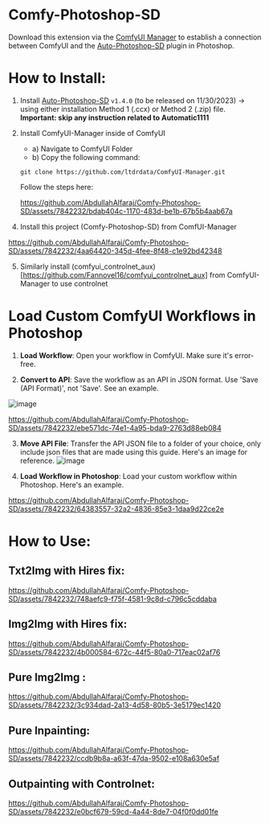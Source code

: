 # Comfy-Photoshop-SD
Download this extension via the [ComfyUI Manager](https://github.com/ltdrdata/ComfyUI-Manager) to establish a connection between ComfyUI and the [Auto-Photoshop-SD](https://github.com/AbdullahAlfaraj/Auto-Photoshop-StableDiffusion-Plugin) plugin in Photoshop.

# How to Install:
1) Install [Auto-Photoshop-SD](https://github.com/AbdullahAlfaraj/Auto-Photoshop-StableDiffusion-Plugin) `v1.4.0` (to be released on 11/30/2023) -> using either installation Method 1 (.ccx) or Method 2 (.zip) file. 
**Important: skip any instruction related to Automatic1111**

2. Install ComfyUI-Manager inside of ComfyUI
    - a) Navigate to ComfyUI Folder
    - b) Copy the following command: 
    ```
    git clone https://github.com/ltdrdata/ComfyUI-Manager.git
    ```
    Follow the steps here: 

     https://github.com/AbdullahAlfaraj/Comfy-Photoshop-SD/assets/7842232/bdab404c-1170-483d-be1b-67b5b4aab67a

4) Install this project (Comfy-Photoshop-SD) from ComfUI-Manager

https://github.com/AbdullahAlfaraj/Comfy-Photoshop-SD/assets/7842232/4aa64420-345d-4fee-8f48-c1e92bd42348

5) Similarly install (comfyui_controlnet_aux)[https://github.com/Fannovel16/comfyui_controlnet_aux] from ComfyUI-Manager to use controlnet




# Load Custom ComfyUI Workflows in Photoshop

1. **Load Workflow**: Open your workflow in ComfyUI. Make sure it's error-free.

2. **Convert to API**: Save the workflow as an API in JSON format. Use 'Save (API Format)', not 'Save'. See an example.

![image](https://github.com/AbdullahAlfaraj/Comfy-Photoshop-SD/assets/7842232/c768fefe-b151-4fdf-a598-1398b51b13c9)

https://github.com/AbdullahAlfaraj/Comfy-Photoshop-SD/assets/7842232/ebe571dc-74e1-4a95-bda9-2763d88eb084

3. **Move API File**: Transfer the API JSON file to a folder of your choice, only include json files that are made using this guide. Here's an image for reference.
![image](https://github.com/AbdullahAlfaraj/Comfy-Photoshop-SD/assets/7842232/5c7a5c2b-3e9e-4039-abf9-0539000fedc5)

4. **Load Workflow in Photoshop**: Load your custom workflow within Photoshop. Here's an example.

https://github.com/AbdullahAlfaraj/Comfy-Photoshop-SD/assets/7842232/64383557-32a2-4836-85e3-1daa9d22ce2e

# How to Use:
## Txt2Img with Hires fix:


https://github.com/AbdullahAlfaraj/Comfy-Photoshop-SD/assets/7842232/748aefc9-f75f-4581-9c8d-c796c5cddaba

## Img2Img with Hires fix:


https://github.com/AbdullahAlfaraj/Comfy-Photoshop-SD/assets/7842232/4b000584-672c-44f5-80a0-717eac02af76

## Pure Img2Img :

https://github.com/AbdullahAlfaraj/Comfy-Photoshop-SD/assets/7842232/3c934dad-2a13-4d58-80b5-3e5179ec1420

## Pure Inpainting:


https://github.com/AbdullahAlfaraj/Comfy-Photoshop-SD/assets/7842232/ccdb9b8a-a63f-47da-9502-e108a630e5af

## Outpainting with Controlnet:



https://github.com/AbdullahAlfaraj/Comfy-Photoshop-SD/assets/7842232/e0bcf679-59cd-4a44-8de7-04f0f0dd01fe


